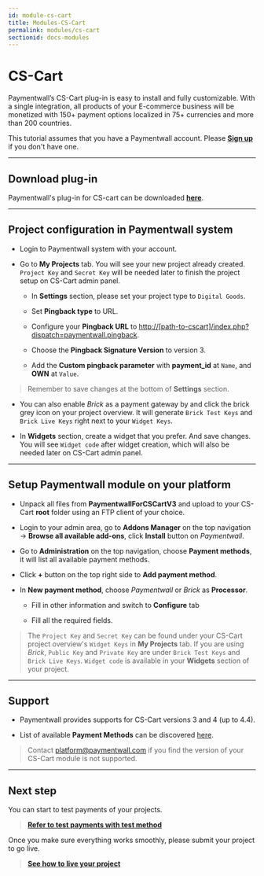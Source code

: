 ```yaml
---
id: module-cs-cart
title: Modules-CS-Cart
permalink: modules/cs-cart
sectionid: docs-modules
---
```


# CS-Cart

Paymentwall’s CS-Cart plug-in is easy to install and fully customizable. With a single integration, all products of your E-commerce business will be monetized with 150+ payment options localized in 75+ currencies and more than 200 countries. 

This tutorial assumes that you have a Paymentwall account. Please **[Sign up](https://api.paymentwall.com/pwaccount/signup?source=cscart&mode=merchant)** if you don't have one.

***

## Download plug-in

Paymentwall's plug-in for CS-cart can be downloaded **[here](https://github.com/paymentwall)**.

***

## Project configuration in Paymentwall system

+ Login to Paymentwall system with your account.

+ Go to **My Projects** tab. You will see your new project already created. ```Project Key``` and ```Secret Key``` will be needed later to finish the project setup on CS-Cart admin panel.

	- In **Settings** section, please set your project type to  ```Digital Goods```.

	- Set **Pingback type** to URL.

	- Configure your **Pingback URL** to [http://[path-to-cscart]/index.php?dispatch=paymentwall.pingback]().

	- Choose the **Pingback Signature Version** to version 3.

	- Add the **Custom pingback parameter** with **payment_id** at ```Name```, and **OWN** at ```Value```.

> Remember to save changes at the bottom of **Settings** section.

+ You can also enable *Brick* as a payment gateway by and click the brick grey icon on your project overview. It will generate ```Brick Test Keys``` and ```Brick Live Keys``` right next to your ```Widget Keys```.

+ In **Widgets** section, create a widget that you prefer. And save changes. You will see ```Widget code``` after widget creation, which will also be needed later on CS-Cart admin panel.

***

## Setup Paymentwall module on your platform

+ Unpack all files from **PaymentwallForCSCartV3** and upload to your CS-Cart **root** folder using an FTP client of your choice.

+ Login to your admin area, go to **Addons Manager** on the top navigation -> **Browse all available add-ons**, click **Install** button on *Paymentwall*.

+ Go to **Administration** on the top navigation, choose **Payment methods**, it will list all available payment methods.

+ Click **+** button on the top right side to **Add payment method**.

+ In **New payment method**, choose *Paymentwall* or *Brick* as **Processor**. 

	- Fill in other information and switch to **Configure** tab

	- Fill all the required fields.

> The ```Project Key``` and ```Secret Key``` can be found under your CS-Cart project overview's ```Widget Keys``` in **My Projects** tab. If you are using *Brick*, ```Public Key``` and ```Private Key``` are under ```Brick Test Keys``` and ```Brick Live Keys```. ```Widget code``` is available in your **Widgets** section of your project. 

***

## Support

+ Paymentwall provides supports for CS-Cart versions 3 and 4 (up to 4.4).

+ List of available **Payment Methods** can be discovered [here](https://www.paymentwall.com/en/payment-methods).

> Contact [platform@paymentwall.com](mailto:platform@paymentwall.com) if you find the version of your CS-Cart module is not supported.

***

## Next step

You can start to test payments of your projects.

> **[Refer to test payments with test method](/sandbox/test-payment)**

Once you make sure everything works smoothly, please submit your project to go live.

> **[See how to live your project](/guides/review-home)**
